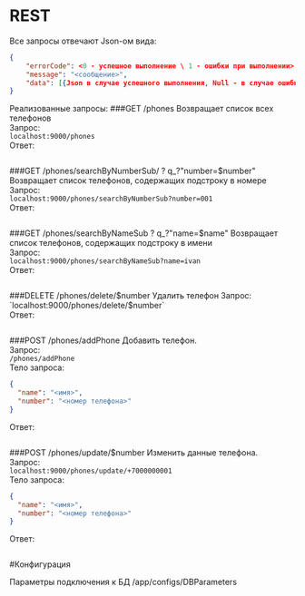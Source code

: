 # REST
Все запросы отвечают Json-ом вида:  
```json
{
    "errorCode": <0 - успешное выполнение \ 1 - ошибки при выполнении>,
    "message": "<сообщение>",
    "data": [{Json в случае успешного выполнения, Null - в случае ошибки}]
}
```

Реализованные запросы:
###GET         /phones
Возвращает список всех телефонов  
Запрос:  
`localhost:9000/phones`  
Ответ:  
```json

```

###GET         /phones/searchByNumberSub/ ? q_?"number=$number"
Возвращает список телефонов, содержащих подстроку в номере
Запрос:  
`localhost:9000/phones/searchByNumberSub?number=001`  
Ответ:  
```json

```

###GET         /phones/searchByNameSub ? q_?"name=$name"
Возвращает список телефонов, содержащих подстроку в имени  
Запрос:  
`localhost:9000/phones/searchByNameSub?name=ivan`  
Ответ:  
```json

```

###DELETE      /phones/delete/$number
Удалить телефон  
Запрос:  
`localhost:9000/phones/delete/$number`  
Ответ:  
```json

```

###POST        /phones/addPhone 
Добавить телефон.   
Запрос:  
`/phones/addPhone`  
Тело запроса:  
```json
{
  "name": "<имя>",
  "number": "<номер телефона>"
}
```
Ответ:  
```json

```

###POST        /phones/update/$number
Изменить данные телефона.  
Запрос:  
`localhost:9000/phones/update/+7000000001`  
Тело запроса:  
```json
{
  "name": "<имя>",
  "number": "<номер телефона>"
}
```
Ответ:  
```json

```

#Конфигурация

Параметры подключения к БД /app/configs/DBParameters
